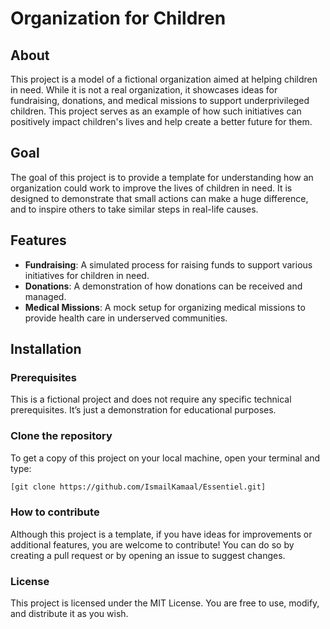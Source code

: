 # Organization for Children

## About
This project is a model of a fictional organization aimed at helping children in need. While it is not a real organization, it showcases ideas for fundraising, donations, and medical missions to support underprivileged children. This project serves as an example of how such initiatives can positively impact children's lives and help create a better future for them.

## Goal
The goal of this project is to provide a template for understanding how an organization could work to improve the lives of children in need. It is designed to demonstrate that small actions can make a huge difference, and to inspire others to take similar steps in real-life causes.

## Features
- **Fundraising**: A simulated process for raising funds to support various initiatives for children in need.
- **Donations**: A demonstration of how donations can be received and managed.
- **Medical Missions**: A mock setup for organizing medical missions to provide health care in underserved communities.
  
## Installation

### Prerequisites
This is a fictional project and does not require any specific technical prerequisites. It’s just a demonstration for educational purposes.

### Clone the repository
To get a copy of this project on your local machine, open your terminal and type:

```bash
[git clone https://github.com/IsmailKamaal/Essentiel.git]
```
### How to contribute
Although this project is a template, if you have ideas for improvements or additional features, you are welcome to contribute! You can do so by creating a pull request or by opening an issue to suggest changes.

### License
This project is licensed under the MIT License. You are free to use, modify, and distribute it as you wish.



